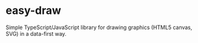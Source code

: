 # easy-draw
Simple TypeScript/JavaScript library for drawing graphics (HTML5 canvas, SVG) in a data-first way.
